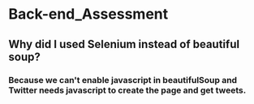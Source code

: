 # Back-end_Assessment

## Why did I used Selenium instead of beautiful soup?
### Because we can't enable javascript in beautifulSoup and Twitter needs javascript to create the page and get tweets.